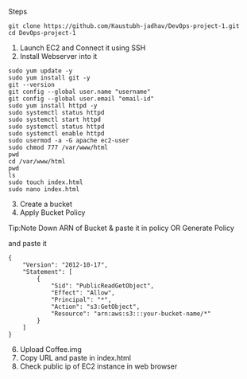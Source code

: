 Steps 

```
git clone https://github.com/Kaustubh-jadhav/DevOps-project-1.git
cd DevOps-project-1
```
1. Launch EC2 and Connect it using SSH
2. Install Webserver into it
```
sudo yum update -y
sudo yum install git -y
git --version
git config --global user.name "username"
git config --global user.email "email-id"
sudo yum install httpd -y
sudo systemctl status httpd
sudo systemctl start httpd
sudo systemctl status httpd
sudo systemctl enable httpd
sudo usermod -a -G apache ec2-user
sudo chmod 777 /var/www/html
pwd
cd /var/www/html
pwd
ls
sudo touch index.html
sudo nano index.html
```
3. Create a bucket
4. Apply Bucket Policy

Tip:Note Down ARN of Bucket & paste it in policy
OR 
Generate Policy

and paste it
```
{
    "Version": "2012-10-17",
    "Statement": [
        {
            "Sid": "PublicReadGetObject",
            "Effect": "Allow",
            "Principal": "*",
            "Action": "s3:GetObject",
            "Resource": "arn:aws:s3:::your-bucket-name/*"
        }
    ]
}
```
6. Upload Coffee.img
7. Copy URL and paste in index.html
8. Check public ip of EC2 instance in web browser
